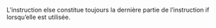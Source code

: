 L’instruction else constitue toujours la dernière partie de l’instruction if lorsqu’elle est utilisée.  
